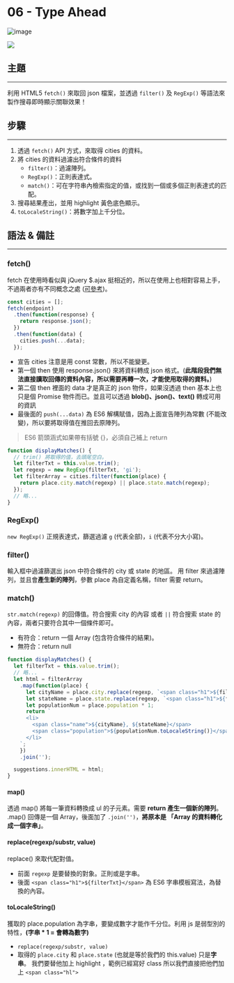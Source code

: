 # 06 - Type Ahead

![image](https://img.shields.io/badge/JavaScript30-exercise-brightgreen.svg)

![](https://images2.imgbox.com/54/f0/U19Za1pQ_o.jpg)

## 主題

---

利用 HTML5 `fetch()` 來取回 json 檔案，並透過 `filter()` 及 `RegExp()` 等語法來製作搜尋即時顯示關聯效果！

## 步驟

---

1. 透過 `fetch()` API 方式，來取得 cities 的資料。
2. 將 cities 的資料過濾出符合條件的資料
   - `filter()`：過濾陣列。
   - `RegExp()`：正則表達式。
   - `match()`：可在字符串內檢索指定的值，或找到一個或多個正則表達式的匹配。
3. 搜尋結果產出，並用 highlight 黃色底色顯示。
4. `toLocaleString()`：將數字加上千分位。

## 語法 & 備註

---

### fetch()

fetch 在使用時看似與 jQuery \$.ajax 挺相近的，所以在使用上也相對容易上手，不過兩者亦有不同概念之處 ([可參考](https://developer.mozilla.org/zh-CN/docs/Web/API/Fetch_API/Using_Fetch))。

```javascript
const cities = [];
fetch(endpoint)
  .then(function(response) {
    return response.json();
  })
  .then(function(data) {
    cities.push(...data);
  });
```

- 宣告 cities 注意是用 const 常數，所以不能變更。
- 第一個 then 使用 response.json() 來將資料轉成 json 格式。(**此階段我們無法直接讀取回傳的資料內容，所以需要再轉一次，才能使用取得的資料。**)
- 第二個 then 裡面的 data 才是真正的 json 物件，如果沒透過 then 基本上也只是個 Promise 物件而已。並且可以透過 **blob()、json()、text()** 轉成可用的資訊
- 最後面的 `push(...data)` 為 ES6 解構賦值，因為上面宣告陣列為常數 (不能改變)，所以要將取得值在推回去原陣列。

> ES6 箭頭涵式如果帶有括號 {}，必須自己補上 return

```javascript
function displayMatches() {
  // trim() 將取得的值，去頭尾空白。
  let filterTxt = this.value.trim();
  let regexp = new RegExp(filterTxt, 'gi');
  let filterArray = cities.filter(function(place) {
    return place.city.match(regexp) || place.state.match(regexp);
  });
  // 略...
}
```

### RegExp()

`new RegExp()` 正規表達式，篩選過濾 `g` (代表全部)，`i` (代表不分大小寫)。

### filter()

輸入框中過濾篩選出 json 中符合條件的 city 或 state 的地區。
用 filter 來過濾陣列，並且會**產生新的陣列**，參數 place 為自定義名稱，filter 需要 return。

### match()

`str.match(regexp)` 的回傳值。符合搜索 city 的內容 或者 `||` 符合搜索 state 的內容，兩者只要符合其中一個條件即可。

- 有符合：return 一個 Array (包含符合條件的結果)。
- 無符合：return null

```javascript
function displayMatches() {
  let filterTxt = this.value.trim();
  // 略...
  let html = filterArray
    .map(function(place) {
      let cityName = place.city.replace(regexp, `<span class="h1">${filterTxt}</span>`);
      let stateName = place.state.replace(regexp, `<span class="h1">${filterTxt}</span>`);
      let populationNum = place.population * 1;
      return `
      <li>
        <span class="name">${cityName}, ${stateName}</span>
        <span class="population">${populationNum.toLocaleString()}</span>
      </li>
    `;
    })
    .join('');

  suggestions.innerHTML = html;
}
```

#### map()

透過 map() 將每一筆資料轉換成 ul 的子元素。需要 **return 產生一個新的陣列**。
.map() 回傳是一個 Array，後面加了 `.join('')`，**將原本是 「Array 的資料轉化成一個字串」**。

#### replace(regexp/substr, value)

replace() 來取代配對值。

- 前面 `regexp` 是要替換的對象。正則或是字串。
- 後面 `<span class="h1">${filterTxt}</span>` 為 ES6 字串模板寫法，為替換的內容。

#### toLocaleString()

獲取的 place.population 為字串，要變成數字才能作千分位。利用 js 是弱型別的特性，**(字串 \* 1 = 會轉為數字)**

- `replace(regexp/substr, value)`
- 取得的 `place.city` 和 `place.state` (也就是等於我們的 this.value) 只是**字串**。
  我們要替他加上 highlight ，範例已經寫好 class 所以我們直接把他們加上 `<span class="hl">`
